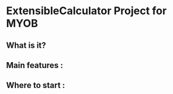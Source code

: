 ExtensibleCalculator Project for MYOB
=====================================

What is it?
-----------

Main features :
---------------

Where to start :
----------------
